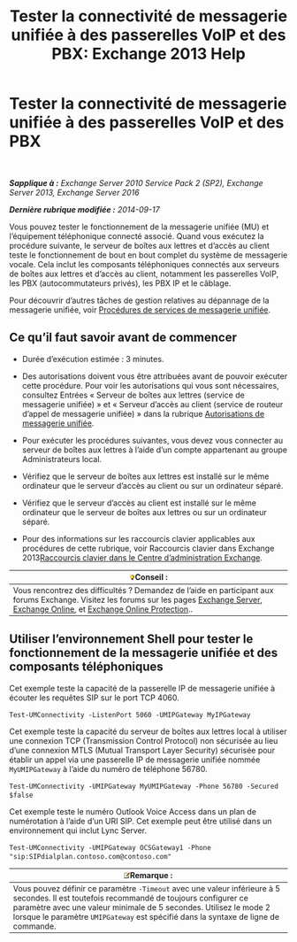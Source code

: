 ﻿---
title: 'Tester la connectivité de messagerie unifiée à des passerelles VoIP et des PBX: Exchange 2013 Help'
TOCTitle: Tester la connectivité de messagerie unifiée à des passerelles VoIP et des PBX
ms:assetid: 2aca8631-a99a-4e29-aff0-e462385f03b2
ms:mtpsurl: https://technet.microsoft.com/fr-fr/library/Aa996906(v=EXCHG.150)
ms:contentKeyID: 56269362
ms.date: 05/23/2018
mtps_version: v=EXCHG.150
ms.translationtype: MT
---

# Tester la connectivité de messagerie unifiée à des passerelles VoIP et des PBX

 

_**Sapplique à :** Exchange Server 2010 Service Pack 2 (SP2), Exchange Server 2013, Exchange Server 2016_

_**Dernière rubrique modifiée :** 2014-09-17_

Vous pouvez tester le fonctionnement de la messagerie unifiée (MU) et l’équipement téléphonique connecté associé. Quand vous exécutez la procédure suivante, le serveur de boîtes aux lettres et d’accès au client teste le fonctionnement de bout en bout complet du système de messagerie vocale. Cela inclut les composants téléphoniques connectés aux serveurs de boîtes aux lettres et d’accès au client, notamment les passerelles VoIP, les PBX (autocommutateurs privés), les PBX IP et le câblage.

Pour découvrir d’autres tâches de gestion relatives au dépannage de la messagerie unifiée, voir [Procédures de services de messagerie unifiée](um-services-procedures-exchange-2013-help.md).

## Ce qu’il faut savoir avant de commencer

  - Durée d’exécution estimée : 3 minutes.

  - Des autorisations doivent vous être attribuées avant de pouvoir exécuter cette procédure. Pour voir les autorisations qui vous sont nécessaires, consultez Entrées « Serveur de boîtes aux lettres (service de messagerie unifiée) » et « Serveur d’accès au client (service de routeur d’appel de messagerie unifiée) » dans la rubrique [Autorisations de messagerie unifiée](unified-messaging-permissions-exchange-2013-help.md).

  - Pour exécuter les procédures suivantes, vous devez vous connecter au serveur de boîtes aux lettres à l’aide d’un compte appartenant au groupe Administrateurs local.

  - Vérifiez que le serveur de boîtes aux lettres est installé sur le même ordinateur que le serveur d’accès au client ou sur un ordinateur séparé.

  - Vérifiez que le serveur d’accès au client est installé sur le même ordinateur que le serveur de boîtes aux lettres ou sur un ordinateur séparé.

  - Pour des informations sur les raccourcis clavier applicables aux procédures de cette rubrique, voir Raccourcis clavier dans Exchange 2013[Raccourcis clavier dans le Centre d’administration Exchange](keyboard-shortcuts-in-the-exchange-admin-center-exchange-online-protection-help.md).

<table>
<thead>
<tr class="header">
<th><img src="images/Bb125224.tip(EXCHG.150).gif" title="Conseil" alt="Conseil" />Conseil :</th>
</tr>
</thead>
<tbody>
<tr class="odd">
<td>Vous rencontrez des difficultés ? Demandez de l’aide en participant aux forums Exchange. Visitez les forums sur les pages <a href="https://go.microsoft.com/fwlink/p/?linkid=60612">Exchange Server</a>, <a href="https://go.microsoft.com/fwlink/p/?linkid=267542">Exchange Online</a>, et <a href="https://go.microsoft.com/fwlink/p/?linkid=285351">Exchange Online Protection</a>..</td>
</tr>
</tbody>
</table>


## Utiliser l’environnement Shell pour tester le fonctionnement de la messagerie unifiée et des composants téléphoniques

Cet exemple teste la capacité de la passerelle IP de messagerie unifiée à écouter les requêtes SIP sur le port TCP 4060.

    Test-UMConnectivity -ListenPort 5060 -UMIPGateway MyIPGateway

Cet exemple teste la capacité du serveur de boîtes aux lettres local à utiliser une connexion TCP (Transmission Control Protocol) non sécurisée au lieu d’une connexion MTLS (Mutual Transport Layer Security) sécurisée pour établir un appel via une passerelle IP de messagerie unifiée nommée `MyUMIPGateway` à l’aide du numéro de téléphone 56780.

    Test-UMConnectivity -UMIPGateway MyUMIPGateway -Phone 56780 -Secured $false

Cet exemple teste le numéro Outlook Voice Access dans un plan de numérotation à l’aide d’un URI SIP. Cet exemple peut être utilisé dans un environnement qui inclut Lync Server.

    Test-UMConnectivity -UMIPGateway OCSGateway1 -Phone "sip:SIPdialplan.contoso.com@contoso.com"

<table>
<thead>
<tr class="header">
<th><img src="images/JJ159664.note(EXCHG.150).gif" title="Remarque" alt="Remarque" />Remarque :</th>
</tr>
</thead>
<tbody>
<tr class="odd">
<td>Vous pouvez définir ce paramètre <code>-Timeout</code> avec une valeur inférieure à 5 secondes. Il est toutefois recommandé de toujours configurer ce paramètre avec une valeur minimale de 5 secondes. Utilisez le mode 2 lorsque le paramètre <code>­UMIPGateway</code> est spécifié dans la syntaxe de ligne de commande.</td>
</tr>
</tbody>
</table>

